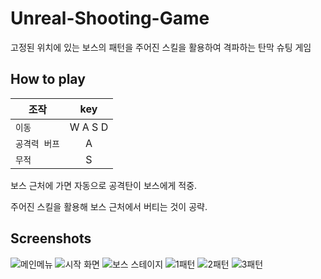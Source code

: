 # Unreal-Shooting-Game

고정된 위치에 있는 보스의 패턴을 주어진 스킬을 활용하여 격파하는 탄막 슈팅 게임

## How to play
| 조작 | key | 
|---|:---:|
| `이동` | W A S D |
| `공격력 버프` | A |  |
| `무적` | S |

보스 근처에 가면 자동으로 공격탄이 보스에게 적중.

주어진 스킬을 활용해 보스 근처에서 버티는 것이 공략.

## Screenshots
![메인메뉴](https://user-images.githubusercontent.com/86253257/192221281-0585edd6-3c67-43d9-9303-3093e6621d7e.PNG)
![시작 화면](https://user-images.githubusercontent.com/86253257/192221294-533ba048-7ff8-460e-9af1-92238d2522f9.PNG)
![보스 스테이지](https://user-images.githubusercontent.com/86253257/192221304-2cc851ed-3148-4dd1-ae0a-30e3b8582af8.PNG)
![1패턴](https://user-images.githubusercontent.com/86253257/192221321-4415fdf2-8124-462a-893b-9175cac86a76.PNG)
![2패턴](https://user-images.githubusercontent.com/86253257/192221330-67187924-31ba-4fb5-b596-984c1dab9512.PNG)
![3패턴](https://user-images.githubusercontent.com/86253257/192221338-5b02065c-d2ea-4ae8-8a55-2224834522e6.PNG)
